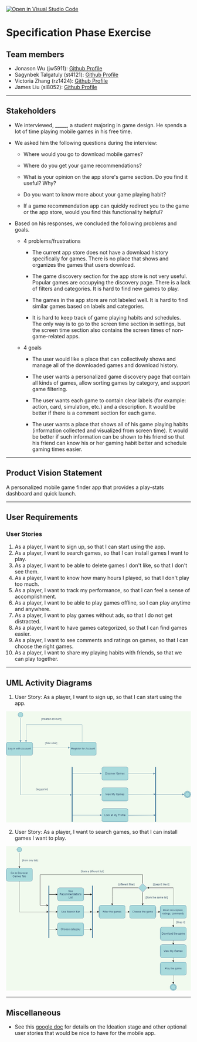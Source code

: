 [![Open in Visual Studio Code](https://classroom.github.com/assets/open-in-vscode-c66648af7eb3fe8bc4f294546bfd86ef473780cde1dea487d3c4ff354943c9ae.svg)](https://classroom.github.com/online_ide?assignment_repo_id=8553912&assignment_repo_type=AssignmentRepo)

# Specification Phase Exercise

## Team members

- Jonason Wu (jw5911): [Github Profile](https://github.com/JonasonWu)
- Sagynbek Talgatuly (st4121): [Github Profile](https://github.com/sagynbek001)
- Victoria Zhang (rz1424): [Github Profile](https://github.com/Ruixi-Zhang)
- James Liu (sl8052): [Github Profile](https://github.com/liushuchen2025)

---

## Stakeholders

- We interviewed, _____,  a student majoring in game design. He spends a lot of time playing mobile games in his free time. 
- We asked him the following questions during the interview:
  - Where would you go to download mobile games?

  - Where do you get your game recommendations?

  - What is your opinion on the app store's game section. Do you find it useful? Why?

  - Do you want to know more about your game playing habit? 

  - If a game recommendation app can quickly redirect you to the game or the app store, would you find this functionality helpful?

- Based on his responses, we concluded the following problems and goals. 
  - 4 problems/frustrations

    - The current app store does not have a download history specifically for games. There is no place that shows and organizes the games that users download.
  
    - The game discovery section for the app store is not very useful. Popular games are occupying the discovery page. There is a lack of filters and categories. It is hard to find new games to play.
  
    - The games in the app store are not labeled well. It is hard to find similar games based on labels and categories.

    - It is hard to keep track of game playing habits and schedules. The only way is to go to the screen time section in settings, but the screen time section also contains the screen times of non-game-related apps.

  - 4 goals

    - The user would like a place that can collectively shows and manage all of the downloaded games and download history.
  
    - The user wants a personalized game discovery page that contain all kinds of games, allow sorting games by category, and support game filtering.
  
    - The user wants each game to contain clear labels (for example: action, card, simulation, etc.) and a description. It would be better if there is a comment section for each game.
  
    - The user wants a place that shows all of his game playing habits (information collected and visualized from screen time). It would be better if such information can be shown to his friend so that his friend can know his or her gaming habit better and schedule gaming times easier.

---

## Product Vision Statement

A personalized mobile game finder app that provides a play-stats dashboard and quick launch.

---

## User Requirements

### User Stories

1.  As a player, I want to sign up, so that I can start using the app.
2.  As a player, I want to search games, so that I can install games I want to play.
3.  As a player, I want to be able to delete games I don't like, so that I don't see them.
4.  As a player, I want to know how many hours I played, so that I don't play too much.
5.  As a player, I want to track my performance, so that I can feel a sense of accomplishment.
6.  As a player, I want to be able to play games offline, so I can play anytime and anywhere.
7.  As a player, I want to play games without ads, so that I do not get distracted.
8.  As a player, I want to have games categorized, so that I can find games easier.
9.  As a player, I want to see comments and ratings on games, so that I can choose the right games.
10. As a player, I want to share my playing habits with friends, so that we can play together.

---

## UML Activity Diagrams

1. User Story: As a player, I want to sign up, so that I can start using the app.

![Activity Diagram for User Story 1](ActivityDiagrams/UserStory1.png)

2. User Story: As a player, I want to search games, so that I can install games I want to play.

![Activity Diagram for User Story 2](ActivityDiagrams/UserStory2.png)

---

## Miscellaneous

* See this [google doc](https://docs.google.com/document/d/1uuLf8-Hde8k2mycQzfeQlwOh2JYok_Nh9vkbHjUwj-4/edit) for details on the Ideation stage and other optional user stories that would be nice to have for the mobile app.